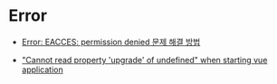 # Error

- [Error: EACCES: permission denied 문제 해결 방법](https://brtech.tistory.com/124)

- ["Cannot read property 'upgrade' of undefined" when starting vue application](https://stackoverflow.com/questions/55348996/cannot-read-property-upgrade-of-undefined-when-starting-vue-application)
